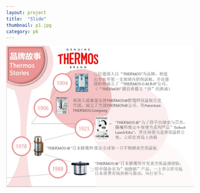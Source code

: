 ```yaml
---
layout: project
title:  "Slide"
thumbnail: p1.jpg
category: p6
---
```


![picture1](/assets/img/projects/p6/p1.jpg)